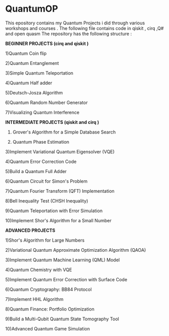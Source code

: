 # QuantumOP
This epository contains my Quantum Projects i did through various workshops and courses . The following file contains code in qiskit , cirq ,Q# and open quasm
The repository has the following structure :

**BEGINNER PROJECTS (cirq and qiskit )**

1)Quantum Coin flip


2)Quantum Entanglement 


3)Simple Quantum Teleportation


4)Quantum Half adder 


5)Deutsch-Josza Algorithm


6)Quantum Random Number Generator


7)Visualizing Quantum Interference



**INTERMEDIATE PROJECTS (qiskit and cirq )**

1) Grover's Algorithm for a Simple Database Search


2) Quantum Phase Estimation


3)Implement Variational Quantum Eigensolver (VQE)


4)Quantum Error Correction Code


5)Build a Quantum Full Adder


6)Quantum Circuit for Simon's Problem


7)Quantum Fourier Transform (QFT) Implementation


8)Bell Inequality Test (CHSH Inequality)


9)Quantum Teleportation with Error Simulation


10)Implement Shor's Algorithm for a Small Number

**ADVANCED PROJECTS**


1)Shor's Algorithm for Large Numbers


2)Variational Quantum Approximate Optimization Algorithm (QAOA)


3)Implement Quantum Machine Learning (QML) Model


4)Quantum Chemistry with VQE


5)Implement Quantum Error Correction with Surface Code


6)Quantum Cryptography: BB84 Protocol


7)Implement HHL Algorithm


8)Quantum Finance: Portfolio Optimization


9)Build a Multi-Qubit Quantum State Tomography Tool


10)Advanced Quantum Game Simulation
